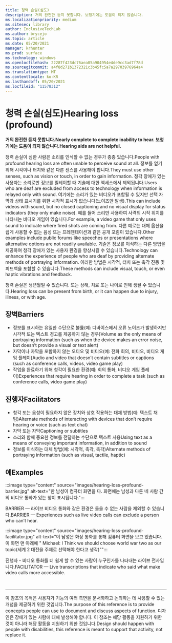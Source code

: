 ```yaml
---
title: 청력 손실(심도)
description: 거의 완전한 듣지 못합니다. 보청기에는 도움이 되지 않습니다.
ms.localizationpriority: medium
ms.sitesec: library
author: InclusiveTechLab
ms.author: brycejo
ms.topic: article
ms.date: 05/20/2021
manager: krhunter
ms.prod: surface
ms.technology: windows
ms.openlocfilehash: 22287f423dc76aea05a904954e4de9cc3ad7f78d
ms.sourcegitcommit: a4f8d271b1372321c3b45fc5a7a29703976964a4
ms.translationtype: MT
ms.contentlocale: ko-KR
ms.lasthandoff: 05/20/2021
ms.locfileid: "11578312"
---
```

# <a name="hearing-loss-profound"></a><span data-ttu-id="354c3-104">청력 손실(심도)</span><span class="sxs-lookup"><span data-stu-id="354c3-104">Hearing loss (profound)</span></span>

**<span data-ttu-id="354c3-105">거의 완전한 듣지 못합니다.</span><span class="sxs-lookup"><span data-stu-id="354c3-105">Nearly complete to complete inability to hear.</span></span> <span data-ttu-id="354c3-106">보청기에는 도움이 되지 않습니다.</span><span class="sxs-lookup"><span data-stu-id="354c3-106">Hearing aids are not helpful.</span></span>**

<span data-ttu-id="354c3-107">청력 손실이 심한 사람은 소리를 인식할 수 없는 경우가 종종 있습니다.</span><span class="sxs-lookup"><span data-stu-id="354c3-107">People with profound hearing loss are often unable to perceive sound at all.</span></span> <span data-ttu-id="354c3-108">정보를 얻기 위해 시각이나 터치와 같은 다른 센스를 사용해야 합니다.</span><span class="sxs-lookup"><span data-stu-id="354c3-108">They must use other senses, such as vision or touch, in order to gain information.</span></span> <span data-ttu-id="354c3-109">청각 장애가 있는 사용자는 소리로만 정보를 릴레이할 때 기술에 대한 액세스에서 제외됩니다.</span><span class="sxs-lookup"><span data-stu-id="354c3-109">Users who are deaf are excluded from access to technology when information is relayed only with sound.</span></span> <span data-ttu-id="354c3-110">여기에는 소리가 있는 비디오가 포함될 수 있지만 선택 자막과 상태 표시기를 위한 시각적 표시가 없습니다(노이즈만 발생).</span><span class="sxs-lookup"><span data-stu-id="354c3-110">This can include videos with sound, but no closed captioning and no visual display for status indicators (they only make noise).</span></span> <span data-ttu-id="354c3-111">예를 들어 소리만 사용하여 사격의 시작 위치를 나타내는 비디오 게임이 있습니다.</span><span class="sxs-lookup"><span data-stu-id="354c3-111">For example, a video game that only uses sound to indicate where fired shots are coming from.</span></span> <span data-ttu-id="354c3-112">다른 예로는 대체 옵션을 쉽게 사용할 수 없는 음성 또는 프레젠테이션과 같은 공개 포럼이 있습니다.</span><span class="sxs-lookup"><span data-stu-id="354c3-112">Other examples include public forums like speeches or presentations where alternative options are not readily available.</span></span> <span data-ttu-id="354c3-113">기술은 정보를 이식하는 다른 방법을 제공하여 청각 장애가 있는 사용자 환경을 향상시킬 수 있습니다.</span><span class="sxs-lookup"><span data-stu-id="354c3-113">Technology can enhance the experience of people who are deaf by providing alternate methods of portraying information.</span></span> <span data-ttu-id="354c3-114">이러한 방법은 시각적, 터치 또는 촉각 진동 및 피드백을 포함할 수 있습니다.</span><span class="sxs-lookup"><span data-stu-id="354c3-114">These methods can include visual, touch, or even haptic vibrations and feedback.</span></span>

<span data-ttu-id="354c3-115">청력 손실은 생년월일 수 있습니다. 또는 상해, 치료 또는 나이로 인해 생될 수 있습니다.</span><span class="sxs-lookup"><span data-stu-id="354c3-115">Hearing loss can be present from birth, or it can happen due to injury, illness, or with age.</span></span>

## <a name="barriers"></a><span data-ttu-id="354c3-116">장벽</span><span class="sxs-lookup"><span data-stu-id="354c3-116">Barriers</span></span>

* <span data-ttu-id="354c3-117">정보를 표시하는 유일한 수단으로 볼륨(예: 디바이스에서 오류 노이즈가 발생하지만 시각적 또는 텍스트 경고를 제공하지 않는 경우)</span><span class="sxs-lookup"><span data-stu-id="354c3-117">Volume as the only means of portraying information (such as when the device makes an error noise, but doesn’t provide a visual or text alert)</span></span>
* <span data-ttu-id="354c3-118">자막이나 자막을 포함하지 않는 오디오 및 비디오(예: 전화 회의, 비디오, 비디오 게임 플레이)</span><span class="sxs-lookup"><span data-stu-id="354c3-118">Audio and video that doesn’t contain subtitles or captions (such as conference calls, videos, video game play)</span></span>
* <span data-ttu-id="354c3-119">작업을 완료하기 위해 청각이 필요한 환경(예: 회의 통화, 비디오 게임 플레이)</span><span class="sxs-lookup"><span data-stu-id="354c3-119">Experiences that require hearing in order to complete a task (such as conference calls, video game play)</span></span>


## <a name="facilitators"></a><span data-ttu-id="354c3-120">진행자</span><span class="sxs-lookup"><span data-stu-id="354c3-120">Facilitators</span></span>
* <span data-ttu-id="354c3-121">청각 또는 음성이 필요하지 않은 장치와 상호 작용하는 대체 방법(예: 텍스트 채팅)</span><span class="sxs-lookup"><span data-stu-id="354c3-121">Alternate methods of interacting with devices that don’t require hearing or voice (such as text chat)</span></span>
* <span data-ttu-id="354c3-122">자막 또는 자막</span><span class="sxs-lookup"><span data-stu-id="354c3-122">Captioning or subtitles</span></span> 
* <span data-ttu-id="354c3-123">소리와 함께 중요한 정보를 전달하는 수단으로 텍스트 사용</span><span class="sxs-lookup"><span data-stu-id="354c3-123">Using text as a means of conveying important information, in addition to sound</span></span>
* <span data-ttu-id="354c3-124">정보를 이식하는 대체 방법(예: 시각적, 촉각, 촉각)</span><span class="sxs-lookup"><span data-stu-id="354c3-124">Alternate methods of portraying information (such as visual, tactile, haptic)</span></span>


## <a name="examples"></a><span data-ttu-id="354c3-125">예</span><span class="sxs-lookup"><span data-stu-id="354c3-125">Examples</span></span>

:::image type="content" source="images/hearing-loss-profound-barrier.jpg" alt-text="한 남성이 컴퓨터 화면을 다. 화면에는 남성과 다른 네 사람 간의 비디오 통화가 있는 창이 표시됩니다.":::

<span data-ttu-id="354c3-128">BARRIER — 라이브 비디오 통화와 같은 환경은 들을 수 없는 사람을 제외할 수 있습니다.</span><span class="sxs-lookup"><span data-stu-id="354c3-128">BARRIER — Experiences such as live video calls can exclude a person who can’t hear.</span></span> 

:::image type="content" source="images/hearing-loss-profound-facilitator.jpg" alt-text="이 남성은 화상 통화를 통해 컴퓨터 화면을 보고 있습니다. 이 화면 맨 아래에 &quot; Michael: I Think we should choose world war two as our topic(세계 2 대전을 주제로 선택해야 한다고 생각)&quot;":::

<span data-ttu-id="354c3-131">진행자 - 비디오 통화를 더 쉽게 할 수 있는 사람이 누구인가를 나타내는 라이브 전사입니다.</span><span class="sxs-lookup"><span data-stu-id="354c3-131">FACILITATOR — Live transcriptions that indicate who said what make video calls more accessible.</span></span> 

&nbsp;

[comment]: # (Footer 문)
___
<span data-ttu-id="354c3-133">이 참조의 목적은 사용자가 기능의 여러 측면을 문서화하고 논의하는 데 사용할 수 있는 개념을 제공하기 위한 것입니다.</span><span class="sxs-lookup"><span data-stu-id="354c3-133">The purpose of this reference is to provide concepts people can use to document and discuss aspects of function.</span></span> <span data-ttu-id="354c3-134">디자인은 장애가 있는 사람에 대해 발생해야 합니다. 이 참조는 해당 활동을 지원하기 위한 것이 아니라 해당 활동을 지원하기 위한 것입니다.</span><span class="sxs-lookup"><span data-stu-id="354c3-134">Design should happen with people with disabilities, this reference is meant to support that activity, not replace it.</span></span> 